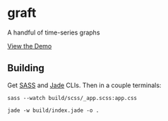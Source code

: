 graft
=====

A handful of time-series graphs

[View the Demo](http://danrashid.github.io/graft/)

Building
--------

Get [SASS](http://sass-lang.com/install) and [Jade](http://jade-lang.com/command-line/) CLIs. Then in a couple terminals:

`sass --watch build/scss/_app.scss:app.css`

`jade -w build/index.jade -o .`
